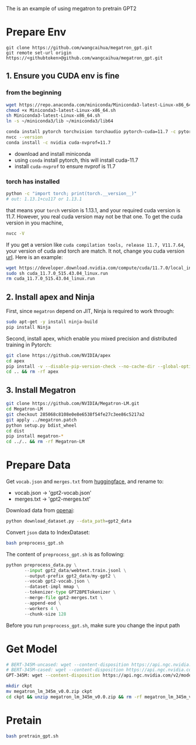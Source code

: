 The is an example of using megatron to pretrain GPT2

# Prepare Env
```
git clone https://github.com/wangcaihua/megatron_gpt.git
git remote set-url origin https://<githubtoken>@github.com/wangcaihua/megatron_gpt.git
```

## 1. Ensure you CUDA env is fine
### from the beginning
```bash
wget https://repo.anaconda.com/miniconda/Miniconda3-latest-Linux-x86_64.sh
chmod +x Miniconda3-latest-Linux-x86_64.sh
sh Miniconda3-latest-Linux-x86_64.sh
ln -s ~/miniconda3/lib ~/miniconda3/lib64

conda install pytorch torchvision torchaudio pytorch-cuda=11.7 -c pytorch -c nvidia
nvcc --version
conda install -c nvidia cuda-nvprof=11.7
```
- download and install miniconda
- using `conda` install pytorch, this will install cuda-11.7
- install `cuda-nvprof` to ensure nvprof is 11.7


### torch has installed
```bash
python -c "import torch; print(torch.__version__)"
# out: 1.13.1+cu117 or 1.13.1
```
that means your `torch` version is 1.13.1, and your required cuda version is 11.7. However, you real cuda version may not be that one. To get the cuda version in you machine, 
```bash
nvcc -V
```
If you get a version like `cuda compilation tools, release 11.7, V11.7.64`, your version of cuda and torch are match. It not, change you cuda version [url](https://developer.nvidia.com/cuda-11-7-0-download-archive?target_os=Linux). Here is an example:
```bash
wget https://developer.download.nvidia.com/compute/cuda/11.7.0/local_installers/cuda_11.7.0_515.43.04_linux.run
sudo sh cuda_11.7.0_515.43.04_linux.run
rm cuda_11.7.0_515.43.04_linux.run
```

## 2. Install apex and Ninja
First, since `megatron` depend on JIT, Ninja is required to work through:
```bash
sudo apt-get -y install ninja-build
pip install Ninja
```

Second, install apex, which enable you mixed precision and distributed training in Pytorch: 
```bash
git clone https://github.com/NVIDIA/apex
cd apex
pip install -v --disable-pip-version-check --no-cache-dir --global-option="--cpp_ext" --global-option="--cuda_ext" ./
cd .. && rm -rf apex
```

## 3. Install Megatron
```bash
git clone https://github.com/NVIDIA/Megatron-LM.git
cd Megatron-LM
git checkout 285068c8108e0e8e6538f54fe27c3ee86c5217a2
git apply ../megatron.patch
python setup.py bdist_wheel
cd dist
pip install megatron-*
cd ../.. && rm -rf Megatron-LM
```

# Prepare Data
Get `vocab.json` and `merges.txt` from [huggingface](https://huggingface.co/gpt2/tree/main), and rename to:
- vocab.json -> 'gpt2-vocab.json'
- merges.txt -> 'gpt2-merges.txt'

Download data from [openai](https://github.com/openai/gpt-2-output-dataset):
```bash
python download_dataset.py --data_path=gpt2_data 
```

Convert `json` data to IndexDataset:
```bash
bash preprocess_gpt.sh
```

The content of `preprocess_gpt.sh` is as following:
```python
python preprocess_data.py \
       --input gpt2_data/webtext.train.jsonl \
       --output-prefix gpt2_data/my-gpt2 \
       --vocab gpt2-vocab.json \
       --dataset-impl mmap \
       --tokenizer-type GPT2BPETokenizer \
       --merge-file gpt2-merges.txt \
       --append-eod \
       --workers 4 \
       --chunk-size 128
```
Before you run `preprocess_gpt.sh`, make sure you change the input path

# Get Model
```bash
# BERT-345M-uncased: wget --content-disposition https://api.ngc.nvidia.com/v2/models/nvidia/megatron_bert_345m/versions/v0.1_uncased/zip -O megatron_bert_345m_v0.1_uncased.zip
# BERT-345M-cased: wget --content-disposition https://api.ngc.nvidia.com/v2/models/nvidia/megatron_bert_345m/versions/v0.1_cased/zip -O megatron_bert_345m_v0.1_cased.zip
GPT-345M: wget --content-disposition https://api.ngc.nvidia.com/v2/models/nvidia/megatron_lm_345m/versions/v0.0/zip -O megatron_lm_345m_v0.0.zip

mkdir ckpt
mv megatron_lm_345m_v0.0.zip ckpt
cd ckpt && unzip megatron_lm_345m_v0.0.zip && rm -rf megatron_lm_345m_v0.0.zip
```

# Pretain
```bash
bash pretrain_gpt.sh
```

